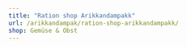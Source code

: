 ```yaml
---
title: "Ration shop Arikkandampakk"
url: /arikkandampak/ration-shop-arikkandampakk/
shop: Gemüse & Obst
---
```

